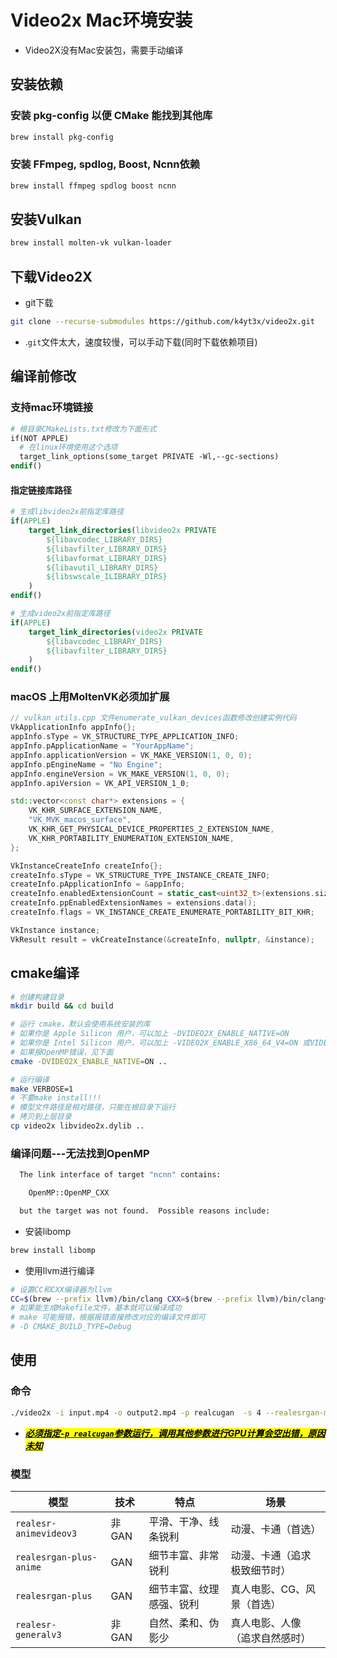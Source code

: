 # Video2x Mac环境安装

- Video2X没有Mac安装包，需要手动编译

## 安装依赖

### 安装 pkg-config 以便 CMake 能找到其他库

```bash
brew install pkg-config
```

### 安装 FFmpeg, spdlog, Boost, Ncnn依赖

```bash
brew install ffmpeg spdlog boost ncnn
```

## 安装Vulkan

```bash
brew install molten-vk vulkan-loader
```

## 下载Video2X

- git下载

```bash
git clone --recurse-submodules https://github.com/k4yt3x/video2x.git
```

- .`git`文件太大，速度较慢，可以手动下载(同时下载依赖项目)

## 编译前修改

### 支持mac环境链接

```makefile
# 根目录CMakeLists.txt修改为下面形式
if(NOT APPLE)
  # 在linux环境使用这个选项
  target_link_options(some_target PRIVATE -Wl,--gc-sections)
endif()
```

#### 指定链接库路径

```cmake
# 生成libvideo2x前指定库路径
if(APPLE)
    target_link_directories(libvideo2x PRIVATE 
        ${libavcodec_LIBRARY_DIRS}
        ${libavfilter_LIBRARY_DIRS}
        ${libavformat_LIBRARY_DIRS}
        ${libavutil_LIBRARY_DIRS}
        ${libswscale_ILIBRARY_DIRS}
    )
endif()
```

```cmake
# 生成video2x前指定库路径    
if(APPLE)
    target_link_directories(video2x PRIVATE 
        ${libavcodec_LIBRARY_DIRS}
        ${libavfilter_LIBRARY_DIRS}
    )
endif()
```

### macOS 上用MoltenVK必须加扩展

```cpp
// vulkan_utils.cpp 文件enumerate_vulkan_devices函数修改创建实例代码
VkApplicationInfo appInfo{};
appInfo.sType = VK_STRUCTURE_TYPE_APPLICATION_INFO;
appInfo.pApplicationName = "YourAppName";
appInfo.applicationVersion = VK_MAKE_VERSION(1, 0, 0);
appInfo.pEngineName = "No Engine";
appInfo.engineVersion = VK_MAKE_VERSION(1, 0, 0);
appInfo.apiVersion = VK_API_VERSION_1_0;

std::vector<const char*> extensions = {
    VK_KHR_SURFACE_EXTENSION_NAME,
    "VK_MVK_macos_surface",
    VK_KHR_GET_PHYSICAL_DEVICE_PROPERTIES_2_EXTENSION_NAME,
    VK_KHR_PORTABILITY_ENUMERATION_EXTENSION_NAME,
};

VkInstanceCreateInfo createInfo{};
createInfo.sType = VK_STRUCTURE_TYPE_INSTANCE_CREATE_INFO;
createInfo.pApplicationInfo = &appInfo;
createInfo.enabledExtensionCount = static_cast<uint32_t>(extensions.size());
createInfo.ppEnabledExtensionNames = extensions.data();
createInfo.flags = VK_INSTANCE_CREATE_ENUMERATE_PORTABILITY_BIT_KHR; 

VkInstance instance;
VkResult result = vkCreateInstance(&createInfo, nullptr, &instance);
```

## cmake编译

```bash
# 创建构建目录
mkdir build && cd build

# 运行 cmake，默认会使用系统安装的库
# 如果你是 Apple Silicon 用户，可以加上 -DVIDEO2X_ENABLE_NATIVE=ON
# 如果你是 Intel Silicon 用户，可以加上 -VIDEO2X_ENABLE_X86_64_V4=ON 或VIDEO2X_ENABLE_X86_64_V3=ON
# 如果报OpenMP错误，见下面
cmake -DVIDEO2X_ENABLE_NATIVE=ON .. 

# 运行编译
make VERBOSE=1
# 不要make install!!!
# 模型文件路径是相对路径，只能在根目录下运行
# 拷贝到上层目录
cp video2x libvideo2x.dylib ..
```

### 编译问题---无法找到OpenMP

```bash
  The link interface of target "ncnn" contains:

    OpenMP::OpenMP_CXX

  but the target was not found.  Possible reasons include:
```

- 安装libomp

```bash
brew install libomp
```

- 使用llvm进行编译

```bash
# 设置CC和CXX编译器为llvm
CC=$(brew --prefix llvm)/bin/clang CXX=$(brew --prefix llvm)/bin/clang++ cmake -DVIDEO2X_ENABLE_NATIVE=ON -DVIDEO2X_USE_EXTERNAL_NCNN=ON  ..
# 如果能生成Makefile文件，基本就可以编译成功
# make 可能报错，根据报错直接修改对应的编译文件即可
# -D CMAKE_BUILD_TYPE=Debug
```

## 使用

### 命令

```bash
./video2x -i input.mp4 -o output2.mp4 -p realcugan  -s 4 --realesrgan-model realesrgan-plus
```

- ***<u><mark>必须指定`-p realcugan`参数运行，调用其他参数进行GPU计算会空出错，原因未知</mark></u>***

### 模型

| 模型                      | 技术    | 特点           | 场景              |
| ----------------------- | ----- | ------------ | --------------- |
| `realesr-animevideov3`  | 非 GAN | 平滑、干净、线条锐利   | 动漫、卡通（首选）       |
| `realesrgan-plus-anime` | GAN   | 细节丰富、非常锐利    | 动漫、卡通（追求极致细节时）  |
| `realesrgan-plus`       | GAN   | 细节丰富、纹理感强、锐利 | 真人电影、CG、风景（首选）  |
| `realesr-generalv3`     | 非 GAN | 自然、柔和、伪影少    | 真人电影、人像（追求自然感时） |
